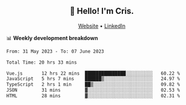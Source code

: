 
<h2 align="center">👋 Hello! I'm Cris.</h2>
<p align="center">
  <a href="https://www.criscunas.dev">Website</a> •
  <a href="https://www.linkedin.com/in/cristophercunas/">LinkedIn</a> 
</p>


📊 **Weekly development breakdown**
<!--START_SECTION:waka-->

```txt
From: 31 May 2023 - To: 07 June 2023

Total Time: 20 hrs 33 mins

Vue.js       12 hrs 22 mins  ███████████████░░░░░░░░░░   60.22 %
JavaScript   5 hrs 7 mins    ██████▒░░░░░░░░░░░░░░░░░░   24.97 %
TypeScript   2 hrs 1 min     ██▒░░░░░░░░░░░░░░░░░░░░░░   09.82 %
JSON         31 mins         ▓░░░░░░░░░░░░░░░░░░░░░░░░   02.53 %
HTML         28 mins         ▓░░░░░░░░░░░░░░░░░░░░░░░░   02.31 %
```

<!--END_SECTION:waka-->
